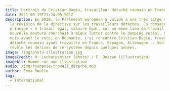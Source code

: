 ```yaml
---
title: Portrait de Cristian Bagiu, travailleur détaché roumain en France
date: 2021-09-19T21:24:05.901Z
description: En 2018, le Parlement européen a validé à une très large majorité
  la révision de la directive sur les travailleurs détachés. En consacrant le
  principe « à travail égal, salaire égal, sur un même lieu de travail », cette
  nouvelle mouture cherchait à mieux lutter contre le dumping social. Quelques
  mois avant le vote, en Roumanie, j'ai rencontré Cristian Bagiu, travailleur
  détaché roumain ayant travaillé en France, Espagne, Allemagne... Son histoire
  révèle les dérives de ce système depuis quelques années.
image: /img/photo-illustration.jpg
imageCredit: M. Lecharpentier (photo) / F. Doazan (illustration)
imageAlt: Homme sur une illustration
audio: /img/roumanie-travail_détaché.mp3
author: Emma Roulin
tag:
  - International
---
```


